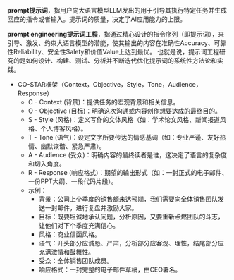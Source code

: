 **prompt提示词**，指用户向大语言模型LLM发出的用于引导其执行特定任务并生成回应的指令或者输入。提示词的质量，决定了AI应用能力的上限。

**prompt engineering提示词工程**，指通过精心设计的指令序列（即提示词），来引导、激发、约束大语言模型的潜能，使其输出的内容在准确性Accuracy、可靠性Reliability、安全性Salety和价值Value上达到最优。
也就是说，提示词工程研究的是如何设计、构建、测试、分析并不断迭代优化提示词的系统性方法论和实践。

* CO-STAR框架（Context，Objective，Style，Tone，Audience，Response）
    * C - Context (背景)：提供任务的宏观背景和相关信息。
    * O - Objective (目标)：明确这次沟通或内容创作想要达成的最终目的。
    * S - Style (风格)：定义写作的文体风格（如：学术论文风格、新闻报道风格、个人博客风格）。
    * T - Tone (语气)：设定文字所要传达的情感基调（如：专业严谨、友好热情、幽默诙谐、紧急严肃）。
    * A - Audience (受众)：明确内容的最终读者是谁，这决定了语言的复杂度和切入角度。
    * R - Response (响应格式)：期望的输出形式（如：一封正式的电子邮件、一份PPT大纲、一段代码片段）。 
    * 示例：
        * 背景：公司上个季度的销售额未达预期，我们需要向全体销售团队发送一封邮件，进行复盘并激励大家。
        * 目标：既要坦诚地承认问题，分析原因，又要重新点燃团队的斗志，让他们对下个季度充满信心。
        * 风格：商业信函风格。
        * 语气：开头部分应诚恳、严肃，分析部分应客观、理性，结尾部分应充满激情和鼓舞性。
        * 受众：全体销售团队成员。
        * 响应格式：一封完整的电子邮件草稿，由CEO署名。
